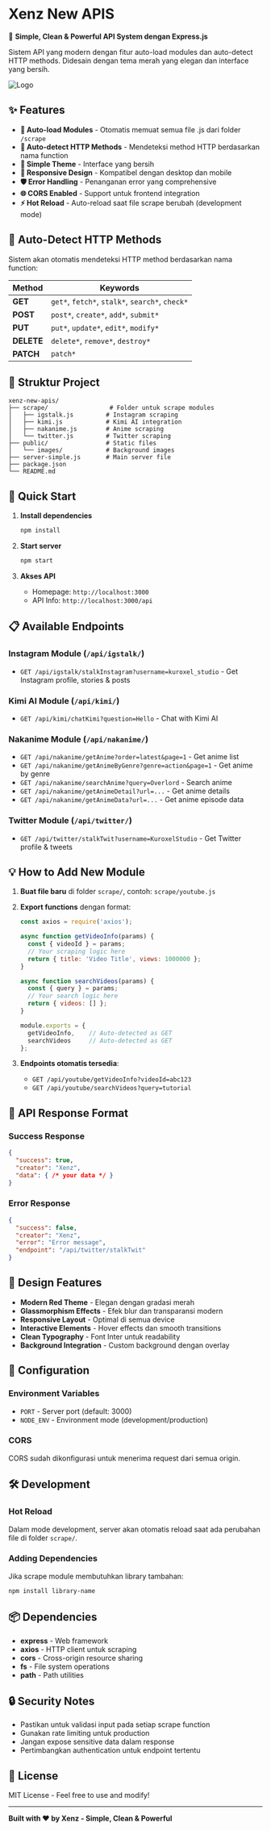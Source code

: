 # Xenz New APIS

🚀 **Simple, Clean & Powerful API System dengan Express.js**

Sistem API yang modern dengan fitur auto-load modules dan auto-detect HTTP methods. Didesain dengan tema merah yang elegan dan interface yang bersih.

![Logo](https://files.catbox.moe/fetqga.jpg)

## ✨ Features

- **🔄 Auto-load Modules** - Otomatis memuat semua file .js dari folder `/scrape`
- **🎯 Auto-detect HTTP Methods** - Mendeteksi method HTTP berdasarkan nama function
- **🎨 Simple Theme** - Interface yang bersih
- **📱 Responsive Design** - Kompatibel dengan desktop dan mobile
- **🛡️ Error Handling** - Penanganan error yang comprehensive
- **🌐 CORS Enabled** - Support untuk frontend integration
- **⚡ Hot Reload** - Auto-reload saat file scrape berubah (development mode)

## 🎯 Auto-Detect HTTP Methods

Sistem akan otomatis mendeteksi HTTP method berdasarkan nama function:

| Method | Keywords |
|--------|----------|
| **GET** | `get*`, `fetch*`, `stalk*`, `search*`, `check*` |
| **POST** | `post*`, `create*`, `add*`, `submit*` |
| **PUT** | `put*`, `update*`, `edit*`, `modify*` |
| **DELETE** | `delete*`, `remove*`, `destroy*` |
| **PATCH** | `patch*` |

## 📁 Struktur Project

```
xenz-new-apis/
├── scrape/                 # Folder untuk scrape modules
│   ├── igstalk.js         # Instagram scraping
│   ├── kimi.js            # Kimi AI integration
│   ├── nakanime.js        # Anime scraping
│   └── twitter.js         # Twitter scraping
├── public/                # Static files
│   └── images/            # Background images
├── server-simple.js       # Main server file
├── package.json
└── README.md
```

## 🚀 Quick Start

1. **Install dependencies**
   ```bash
   npm install
   ```

2. **Start server**
   ```bash
   npm start
   ```

3. **Akses API**
   - Homepage: `http://localhost:3000`
   - API Info: `http://localhost:3000/api`

## 📋 Available Endpoints

### Instagram Module (`/api/igstalk/`)
- `GET /api/igstalk/stalkInstagram?username=kuroxel_studio` - Get Instagram profile, stories & posts

### Kimi AI Module (`/api/kimi/`)
- `GET /api/kimi/chatKimi?question=Hello` - Chat with Kimi AI

### Nakanime Module (`/api/nakanime/`)
- `GET /api/nakanime/getAnime?order=latest&page=1` - Get anime list
- `GET /api/nakanime/getAnimeByGenre?genre=action&page=1` - Get anime by genre
- `GET /api/nakanime/searchAnime?query=Overlord` - Search anime
- `GET /api/nakanime/getAnimeDetail?url=...` - Get anime details
- `GET /api/nakanime/getAnimeData?url=...` - Get anime episode data

### Twitter Module (`/api/twitter/`)
- `GET /api/twitter/stalkTwit?username=KuroxelStudio` - Get Twitter profile & tweets

## 💡 How to Add New Module

1. **Buat file baru** di folder `scrape/`, contoh: `scrape/youtube.js`

2. **Export functions** dengan format:
   ```javascript
   const axios = require('axios');

   async function getVideoInfo(params) {
     const { videoId } = params;
     // Your scraping logic here
     return { title: 'Video Title', views: 1000000 };
   }

   async function searchVideos(params) {
     const { query } = params;
     // Your search logic here
     return { videos: [] };
   }

   module.exports = {
     getVideoInfo,    // Auto-detected as GET
     searchVideos     // Auto-detected as GET
   };
   ```

3. **Endpoints otomatis tersedia**:
   - `GET /api/youtube/getVideoInfo?videoId=abc123`
   - `GET /api/youtube/searchVideos?query=tutorial`

## 📝 API Response Format

### Success Response
```json
{
  "success": true,
  "creator": "Xenz",
  "data": { /* your data */ }
}
```

### Error Response
```json
{
  "success": false,
  "creator": "Xenz",
  "error": "Error message",
  "endpoint": "/api/twitter/stalkTwit"
}
```

## 🎨 Design Features

- **Modern Red Theme** - Elegan dengan gradasi merah
- **Glassmorphism Effects** - Efek blur dan transparansi modern
- **Responsive Layout** - Optimal di semua device
- **Interactive Elements** - Hover effects dan smooth transitions
- **Clean Typography** - Font Inter untuk readability
- **Background Integration** - Custom background dengan overlay

## 🔧 Configuration

### Environment Variables
- `PORT` - Server port (default: 3000)
- `NODE_ENV` - Environment mode (development/production)

### CORS
CORS sudah dikonfigurasi untuk menerima request dari semua origin.

## 🛠️ Development

### Hot Reload
Dalam mode development, server akan otomatis reload saat ada perubahan file di folder `scrape/`.

### Adding Dependencies
Jika scrape module membutuhkan library tambahan:
```bash
npm install library-name
```

## 📦 Dependencies

- **express** - Web framework
- **axios** - HTTP client untuk scraping
- **cors** - Cross-origin resource sharing
- **fs** - File system operations
- **path** - Path utilities

## 🔒 Security Notes

- Pastikan untuk validasi input pada setiap scrape function
- Gunakan rate limiting untuk production
- Jangan expose sensitive data dalam response
- Pertimbangkan authentication untuk endpoint tertentu

## 📄 License

MIT License - Feel free to use and modify!

---

**Built with ❤️ by Xenz - Simple, Clean & Powerful**

